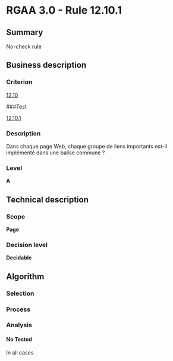 # RGAA 3.0 -  Rule 12.10.1

## Summary

No-check rule

## Business description

### Criterion

[12.10](http://references.modernisation.gouv.fr/referentiel-technique-0#crit-12-10)

###Test

[12.10.1](http://disic.github.io/rgaa_referentiel_en/RGAA3.0_Criteria_English_version_v1.html#test-12-10-1)

### Description

Dans chaque page Web, chaque groupe de liens importants est-il impl&eacute;ment&eacute; dans une balise commune ?

### Level

**A**

## Technical description

### Scope

**Page**

### Decision level

**Decidable**

## Algorithm

### Selection

### Process

### Analysis

#### No Tested 

In all cases






